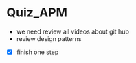 # Quiz_APM
- we need review all videos about git hub 
- review design patterns 


-[x] finish one step


